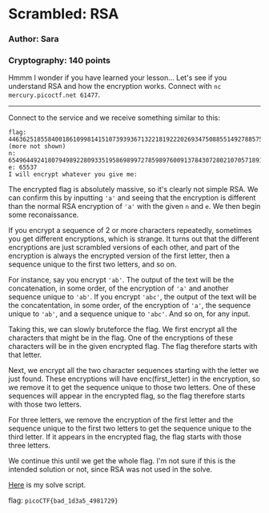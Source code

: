 # Scrambled: RSA
### Author: Sara
### Cryptography: 140 points

Hmmm I wonder if you have learned your lesson... Let's see if you understand RSA and how the encryption works. Connect with `nc mercury.picoctf.net 61477`.

---

Connect to the service and we receive something similar to this:

```
flag: 446362518558400186109981415107393936713221819222026934750885514927885759778785747232338476349836510185293096228073344680750550713160162054260392227492515444308733997285219579717256955031940541997179021725553777819843637846050103201810030377633109605827193084136714193649601932633826364854182879111275757955815167363035030140...(more not shown)
n: 65496449241807949892280933519586989972785989760091378430728021070571891668632750502774573754354936537434158815842758685213934327516975187420177036642952307990530718890556300131184670950052610475277655951177726301897431672847119152251248127335282035946364856778490184449313735770124761135345586978927027976799
e: 65537
I will encrypt whatever you give me:
```

The encrypted flag is absolutely massive, so it's clearly not simple RSA. We can confirm this by inputting `'a'` and seeing that the encryption is different than the normal RSA encryption of `'a'` with the given `n` and `e`. We then begin some reconaissance.

If you encrypt a sequence of 2 or more characters repeatedly, sometimes you get different encryptions, which is strange. It turns out that the different encryptions are just scrambled versions of each other, and part of the encryption is always the encrypted version of the first letter, then a sequence unique to the first two letters, and so on. 

For instance, say you encrypt `'ab'`. The output of the text will be the concatenation, in some order, of the encryption of `'a'` and another sequence unique to `'ab'`. If you encrypt `'abc'`, the output of the text will be the concatentation, in some order, of the encryption of `'a'`, the sequence unique to `'ab'`, and a sequence unique to `'abc'`. And so on, for any input.

Taking this, we can slowly bruteforce the flag. We first encrypt all the characters that might be in the flag. One of the encryptions of these characters will be in the given encrypted flag. The flag therefore starts with that letter. 

Next, we encrypt all the two character sequences starting with the letter we just found. These encryptions will have enc(first_letter) in the encryption, so we remove it to get the sequence unique to those two letters. One of these sequences will appear in the encrypted flag, so the flag therefore starts with those two letters.

For three letters, we remove the encryption of the first letter and the sequence unique to the first two letters to get the sequence unique to the third letter. If it appears in the encrypted flag, the flag starts with those three letters.

We continue this until we get the whole flag. I'm not sure if this is the intended solution or not, since RSA was not used in the solve.

[Here](scrambled.py) is my solve script.

flag: `picoCTF{bad_1d3a5_4981729}`
